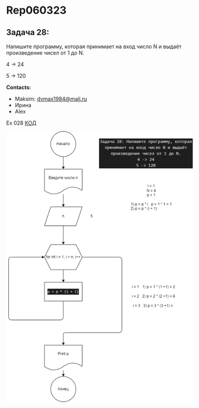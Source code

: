 # Rep060323

## Задача 28: 

Напишите программу, которая принимает на вход число N и выдаёт произведение чисел от 1 до N.

4 -> 24 

5 -> 120

**Contacts:**
* Maksim: dvmax1984@mail.ru
* Ирина
* Alex


Ex 028 [КОД](Program.cs)

![Блок-схема](diagramma.drawio.png)
